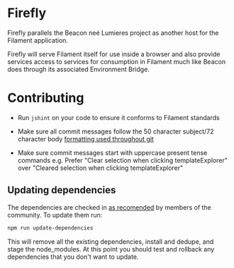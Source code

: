 Firefly
=======

Firefly parallels the Beacon neé Lumieres project as another host for the 
Filament application.

Firefly will serve Filament itself for use inside a browser and also provide
services access to services for consumption in Filament much like Beacon does
through its associated Environment Bridge.

Contributing
============
- Run `jshint` on your code to ensure it conforms to Filament standards

- Make sure all commit messages follow the 50 character subject/72 character
body [formatting used throughout git](http://tbaggery.com/2008/04/19/a-note-about-git-commit-messages.html)

- Make sure commit messages start with uppercase present tense commands
e.g. Prefer "Clear selection when clicking templateExplorer" over
"Cleared selection when clicking templateExplorer"

Updating dependencies
---------------------

The dependencies are checked in [as recomended](http://www.futurealoof.com/posts/nodemodules-in-git.html)
by members of the community. To update them run:

```bash
npm run update-dependencies
```

This will remove all the existing dependencies, install and dedupe, and stage
the node_modules. At this point you should test and rollback any dependencies
that you don't want to update.

